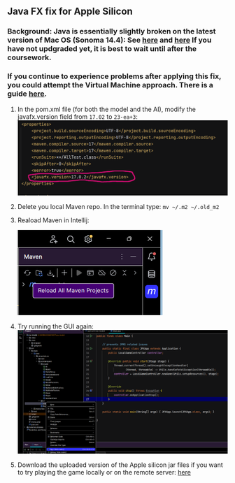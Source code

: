 ## Java FX fix for Apple Silicon

### Background: Java is essentially slightly broken on the latest version of Mac OS (Sonoma 14.4): See [here](https://bugs.java.com/bugdatabase/view_bug?bug_id=8327860) and [here](https://blogs.oracle.com/java/post/java-on-macos-14-4) If you have not updgraded yet, it is best to wait until after the coursework. 

### If you continue to experience problems after applying this fix, you could attempt the Virtual Machine approach. There is a guide [here](https://github.com/UoB-OOP/COMS10017-2024/blob/main/guides/applesiliconvmguide.md).

1. In the pom.xml file (for both the model and the AI), modify the javafx.version field from ```17.02``` to ```23-ea+3```:
![pom.xml exit](AppleSiliconJavaFXfix.png)

2. Delete you local Maven repo. In the terminal type: ```mv ~/.m2 ~/.old_m2```

3. Reaload Maven in Intellij:
  
   ![maven reload](mavenreload.png)

4. Try running the GUI again:
   ![run model](rungui.png)

5. Download the uploaded version of the Apple silicon jar files if you want to try playing the game locally or on the remote server: [here](https://github.com/UoB-OOP/COMS10017-2024/blob/main/summative/cw-model.md#apple)
